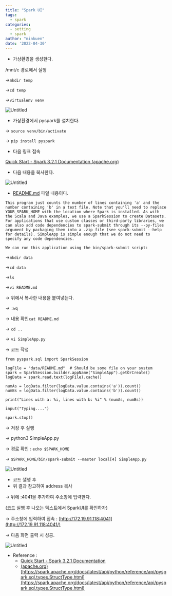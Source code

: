 ```yaml
---
title: "Spark UI"
tags:
  - spark
categories:
  - setting
  - spark
author: "minkuen"
date: '2022-04-30'
---
```


- 가상환경을 생성한다.

/mnt/c 경로에서 실행

→`mkdir temp`

→`cd temp`

→`virtualenv venv`

![Untitled](/images/Spark_UI/Untitled.png)

- 가상환경에서 pyspark를 설치한다.

→ `source venv/bin/activate`

→ `pip install pyspark`

- 다음 링크 접속

[Quick Start - Spark 3.2.1 Documentation (apache.org)](https://spark.apache.org/docs/latest/quick-start.html)

- 다음 내용을 복사한다.

![Untitled](/images/Spark_UI/Untitled%201.png)

- [README.md](http://READ.md) 파일 내용이다.

```
This program just counts the number of lines containing 'a' and the number containing 'b' in a text file. Note that you'll need to replace YOUR_SPARK_HOME with the location where Spark is installed. As with the Scala and Java examples, we use a SparkSession to create Datasets. For applications that use custom classes or third-party libraries, we can also add code dependencies to spark-submit through its --py-files argument by packaging them into a .zip file (see spark-submit --help for details). SimpleApp is simple enough that we do not need to specify any code dependencies.

We can run this application using the bin/spark-submit script:
```

→`mkdir data`

→`cd data`

→`ls`

→`vi README.md`

→ 위에서 복사한 내용을 붙여넣는다.

→ `:wq`

→ 내용 확인`cat README.md`

→ `cd ..`

→ `vi SimpleApp.py`

→ 코드 작성

```
from pyspark.sql import SparkSession

logFile = "data/README.md"  # Should be some file on your system
spark = SparkSession.builder.appName("SimpleApp").getOrCreate()
logData = spark.read.text(logFile).cache()

numAs = logData.filter(logData.value.contains('a')).count()
numBs = logData.filter(logData.value.contains('b')).count()

print("Lines with a: %i, lines with b: %i" % (numAs, numBs))

input("Typing....")

spark.stop()
```

→ 저장 후 실행

→ python3 SimpleApp.py

→ 경로 확인 : `echo $SPARK_HOME`

→ `$SPARK_HOME/bin/spark-submit --master local[4] SimpleApp.py`

![Untitled](/images/Spark_UI/Untitled%202.png)

- 코드 샐행 후
- 위 결과 참고하여 address 복사

→ 뒤에 :4041을 추가하여 주소창에 입력한다. 

(코드 실행 후 나오는 텍스트에서 SparkUI를 확인하자)

→ 주소창에 입력하여 접속 : [http://172.19.91.118:4041](http://172.19.91.118:4041/)

→ 다음 화면 출력 시 성공.

![Untitled](/images/Spark_UI/Untitled%203.png)

- Reference :
    - [Quick Start - Spark 3.2.1 Documentation](https://spark.apache.org/docs/latest/quick-start.html)
    - [(apache.org)](https://spark.apache.org/docs/latest/quick-start.html)[https://spark.apache.org/docs/latest/api/python/reference/api/pyspark.sql.types.StructType.html](https://spark.apache.org/docs/latest/api/python/reference/api/pyspark.sql.types.StructType.html)